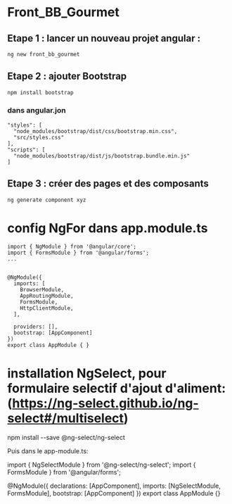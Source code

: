 # Front_BB_Gourmet

## Etape 1 : lancer un nouveau projet angular :
```bash
ng new front_bb_gourmet
```

## Etape 2 : ajouter Bootstrap
```bash
npm install bootstrap
```

### dans angular.jon
```
"styles": [
  "node_modules/bootstrap/dist/css/bootstrap.min.css",
  "src/styles.css"
],
"scripts": [
  "node_modules/bootstrap/dist/js/bootstrap.bundle.min.js"
]
```

## Etape 3 : créer des pages et des composants
```bash
ng generate component xyz
```

# config NgFor dans app.module.ts
```
import { NgModule } from '@angular/core';
import { FormsModule } from '@angular/forms';
...


@NgModule({
  imports: [
    BrowserModule,
    AppRoutingModule,
    FormsModule,
    HttpClientModule,
  ],

  providers: [],
  bootstrap: [AppComponent]
})
export class AppModule { }
```
 # installation NgSelect, pour formulaire selectif d'ajout d'aliment: (https://ng-select.github.io/ng-select#/multiselect)
npm install --save @ng-select/ng-select


Puis dans le app-module.ts:

import { NgSelectModule } from '@ng-select/ng-select';
import { FormsModule } from '@angular/forms';

@NgModule({
  declarations: [AppComponent],
  imports: [NgSelectModule, FormsModule],
  bootstrap: [AppComponent]
})
export class AppModule {}

